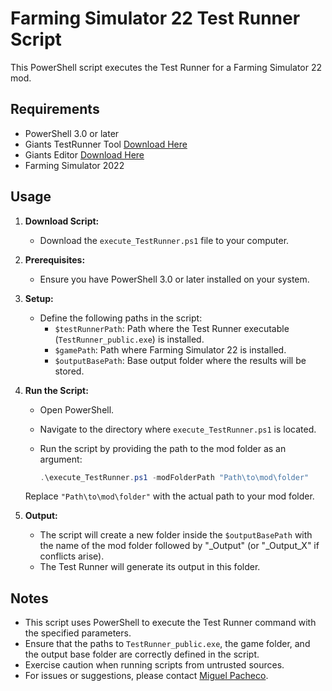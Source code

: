 # Farming Simulator 22 Test Runner Script

This PowerShell script executes the Test Runner for a Farming Simulator 22 mod.

## Requirements

- PowerShell 3.0 or later
- Giants TestRunner Tool [Download Here](https://gdn.giants-software.com/index.php)
- Giants Editor [Download Here](https://gdn.giants-software.com/index.php)
- Farming Simulator 2022

## Usage

1. **Download Script:**
   - Download the `execute_TestRunner.ps1` file to your computer.

2. **Prerequisites:**
   - Ensure you have PowerShell 3.0 or later installed on your system.

3. **Setup:**
   - Define the following paths in the script:
     - `$testRunnerPath`: Path where the Test Runner executable (`TestRunner_public.exe`) is installed.
     - `$gamePath`: Path where Farming Simulator 22 is installed.
     - `$outputBasePath`: Base output folder where the results will be stored.

4. **Run the Script:**
   - Open PowerShell.
   - Navigate to the directory where `execute_TestRunner.ps1` is located.
   - Run the script by providing the path to the mod folder as an argument:

     ```powershell
     .\execute_TestRunner.ps1 -modFolderPath "Path\to\mod\folder"
     ```

   Replace `"Path\to\mod\folder"` with the actual path to your mod folder.

5. **Output:**
   - The script will create a new folder inside the `$outputBasePath` with the name of the mod folder followed by "_Output" (or "_Output_X" if conflicts arise).
   - The Test Runner will generate its output in this folder.

## Notes

- This script uses PowerShell to execute the Test Runner command with the specified parameters.
- Ensure that the paths to `TestRunner_public.exe`, the game folder, and the output base folder are correctly defined in the script.
- Exercise caution when running scripts from untrusted sources.
- For issues or suggestions, please contact [Miguel Pacheco](mailto:minipachru@gmail.com).
